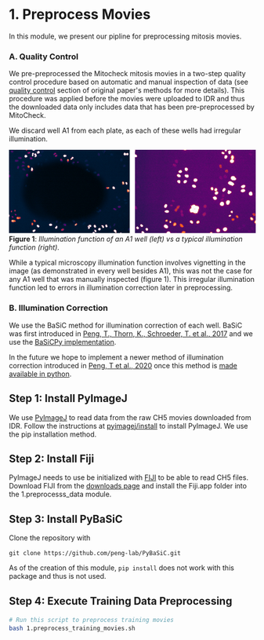 # 1. Preprocess Movies

In this module, we present our pipline for preprocessing mitosis movies.

### A. Quality Control

We pre-preprocessed the Mitocheck mitosis movies in a two-step quality control procedure based on automatic and manual inspection of data (see [quality control](https://static-content.springer.com/esm/art%3A10.1038%2Fnature08869/MediaObjects/41586_2010_BFnature08869_MOESM58_ESM.pdf) section of original paper's methods for more details).
This procedure was applied before the movies were uploaded to IDR and thus the downloaded data only includes data that has been pre-preprocessed by MitoCheck.

We discard well A1 from each plate, as each of these wells had irregular illumination. 

![Illumination Functions](images/illumination_functions.png "Illumination Functions")
**Figure 1**: *Illumination function of an A1 well (left) vs a typical illumination function (right).*

While a typical microscopy illumination function involves vignetting in the image (as demonstrated in every well besides A1), this was not the case for any A1 well that was manually inspected (figure 1).
This irregular illumination function led to errors in illumination correction later in preprocessing.

### B. Illumination Correction 

We use the BaSiC method for illumination correction of each well.
BaSiC was first introduced in [Peng, T., Thorn, K., Schroeder, T. et al., 2017](https://doi.org/10.1038/ncomms14836) and we use the [BaSiCPy implementation](https://github.com/peng-lab/BaSiCPy).


In the future we hope to implement a newer method of illumination correction introduced in [Peng, T et al., 2020](https://doi.org/10.1007/978-3-030-59722-1_17) once this method is [made available in python](https://github.com/peng-lab/BaSiCPy/issues/65).

## Step 1: Install PyImageJ

We use [PyImageJ](https://github.com/imagej/pyimagej) to read data from the raw CH5 movies downloaded from IDR. Follow the instructions at [pyimagej/install](https://github.com/imagej/pyimagej/blob/master/doc/Install.md) to install PyImageJ. We use the pip installation method.

## Step 2: Install Fiji
PyImageJ needs to use be initialized with [FIJI](https://imagej.net/software/fiji/) to be able to read CH5 files. Download FIJI from the [downloads page](https://imagej.net/software/fiji/downloads) and install the Fiji.app folder into the 1.preprocesss_data module.

## Step 3: Install PyBaSiC

Clone the repository with 

```console
git clone https://github.com/peng-lab/PyBaSiC.git
```

As of the creation of this module, `pip install` does not work with this package and thus is not used.

## Step 4: Execute Training Data Preprocessing

```bash
# Run this script to preprocess training movies
bash 1.preprocess_training_movies.sh
```